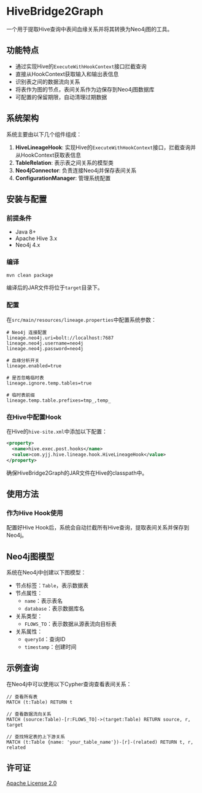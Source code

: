 # HiveBridge2Graph

一个用于提取Hive查询中表间血缘关系并将其转换为Neo4j图的工具。

## 功能特点

- 通过实现Hive的`ExecuteWithHookContext`接口拦截查询
- 直接从HookContext获取输入和输出表信息
- 识别表之间的数据流向关系
- 将表作为图的节点，表间关系作为边保存到Neo4j图数据库
- 可配置的保留期限，自动清理过期数据

## 系统架构

系统主要由以下几个组件组成：

1. **HiveLineageHook**: 实现Hive的`ExecuteWithHookContext`接口，拦截查询并从HookContext获取表信息
2. **TableRelation**: 表示表之间关系的模型类
3. **Neo4jConnector**: 负责连接Neo4j并保存表间关系
4. **ConfigurationManager**: 管理系统配置

## 安装与配置

### 前提条件

- Java 8+
- Apache Hive 3.x
- Neo4j 4.x

### 编译

```bash
mvn clean package
```

编译后的JAR文件将位于`target`目录下。

### 配置

在`src/main/resources/lineage.properties`中配置系统参数：

```properties
# Neo4j 连接配置
lineage.neo4j.uri=bolt://localhost:7687
lineage.neo4j.username=neo4j
lineage.neo4j.password=neo4j

# 血缘分析开关
lineage.enabled=true

# 是否忽略临时表
lineage.ignore.temp.tables=true

# 临时表前缀
lineage.temp.table.prefixes=tmp_,temp_
```

### 在Hive中配置Hook

在Hive的`hive-site.xml`中添加以下配置：

```xml
<property>
  <name>hive.exec.post.hooks</name>
  <value>com.yjj.hive.lineage.hook.HiveLineageHook</value>
</property>
```

确保HiveBridge2Graph的JAR文件在Hive的classpath中。

## 使用方法

### 作为Hive Hook使用

配置好Hive Hook后，系统会自动拦截所有Hive查询，提取表间关系并保存到Neo4j。



## Neo4j图模型

系统在Neo4j中创建以下图模型：

- 节点标签：`Table`，表示数据表
- 节点属性：
  - `name`：表示表名
  - `database`：表示数据库名
- 关系类型：
  - `FLOWS_TO`：表示数据从源表流向目标表
- 关系属性：
  - `queryId`：查询ID
  - `timestamp`：创建时间

## 示例查询

在Neo4j中可以使用以下Cypher查询查看表间关系：

```cypher
// 查看所有表
MATCH (t:Table) RETURN t

// 查看数据流向关系
MATCH (source:Table)-[r:FLOWS_TO]->(target:Table) RETURN source, r, target

// 查找特定表的上下游关系
MATCH (t:Table {name: 'your_table_name'})-[r]-(related) RETURN t, r, related
```

## 许可证

[Apache License 2.0](LICENSE)
